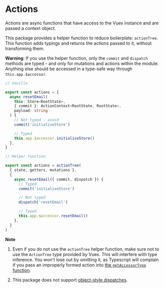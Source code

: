 ---
---

# Actions

Actions are async functions that have access to the Vuex instance and are passed a context object.

This package provides a helper function to reduce boilerplate: `actionTree`. This function adds typings and returns the actions passed to it, without transforming them.

**Warning**: If you use the helper function, only the `commit` and `dispatch` methods are typed - and only for mutations and actions within the module. Anything else should be accessed in a type-safe way through `this.app.$accessor`.

```ts
// Vanilla

export const actions = {
  async resetEmail(
    this: Store<RootState>,
    { commit }: ActionContext<RootState, RootState>,
    payload: string
  ) {
    // Not typed - avoid
    commit('initialiseStore')

    // Typed
    this.app.$accessor.initialiseStore()
  },
}

// Helper function

export const actions = actionTree(
  { state, getters, mutations },
  {
    async resetEmail({ commit, dispatch }) {
      // Typed
      commit('initialiseStore')

      // Not typed
      dispatch('resetEmail')

      // Typed
      this.app.$accessor.resetEmail()
    },
  }
)
```

**Note**

1. Even if you do not use the `actionTree` helper function, make sure not to use the `ActionTree` type provided by Vuex. This will interfere with type inference. You won't lose out by omitting it, as Typescript will complain if you pass an improperly formed action into [the `getAccessorType` function](/setup.html).

2. This package does not support [object-style dispatches](https://vuex.vuejs.org/guide/actions.html).

